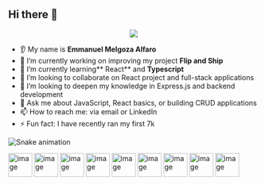 ## Hi there 👋
<p align="center">
  <img src="https://capsule-render.vercel.app/api?text=Hey Everyone!🕹️&animation=fadeIn&type=waving&color=gradient&height=100"/>
</p>

- 👂 My name is **Emmanuel Melgoza Alfaro**
- 🔭 I’m currently working on improving my project **Flip and Ship**
- 🌱 I’m currently learning** React** and **Typescript**
- 👯 I’m looking to collaborate on React project and full-stack applications
- 🤔 I’m looking to deepen my knowledge in Express.js and backend development
- 💬 Ask me about JavaScript, React basics, or building CRUD applications
- 📫 How to reach me: via email or LinkedIn
- ⚡ Fun fact: I have recently ran my first 7k

![Snake animation](https://github.com/mannimelgoza/manniMelgoza/blob/output/github-contribution-grid-snake.svg)

<img width="48" height="48" alt="image" src="https://github.com/user-attachments/assets/f872ac93-9bba-4b7f-8fa1-2ad15f4bfcd6" />
<img width="48" height="48" alt="image" src="https://github.com/user-attachments/assets/9bd3734b-d35e-4572-a1a5-39fa54a0a805" />
<img width="48" height="48" alt="image" src="https://github.com/user-attachments/assets/aec7f19b-a271-4c32-a8f5-24ac45acc181" />
<img width="48" height="48" alt="image" src="https://github.com/user-attachments/assets/a4a96406-1399-4ac9-ac30-6f906d61e650" />
<img width="48" height="48" alt="image" src="https://github.com/user-attachments/assets/7840aa8f-21ce-4f21-9aff-cacaf999910d" />
<img width="48" height="48" alt="image" src="https://github.com/user-attachments/assets/bf55b469-cd59-4904-85e3-e449e18e9d81" />
<img width="48" height="48" alt="image" src="https://github.com/user-attachments/assets/7a63255b-234e-4412-8b3f-22f574be42ea" />
<img width="48" height="48" alt="image" src="https://github.com/user-attachments/assets/8761dbf0-2f8a-4252-8de2-53e70daababf" />
<img width="48" height="48" alt="image" src="https://github.com/user-attachments/assets/e3e3a110-b1de-4616-bc92-2ef8aa8b2f58" />

<!--
**ManniMelgoza/ManniMelgoza** is a ✨ _special_ ✨ repository because its `README.md` (this file) appears on your GitHub profile.

Here are some ideas to get you started:

- 🔭 I’m currently working on ...
- 🌱 I’m currently learning ...
- 👯 I’m looking to collaborate on ...
- 🤔 I’m looking for help with ...
- 💬 Ask me about ...
- 📫 How to reach me: ...
- 😄 Pronouns: ...
- ⚡ Fun fact: ...
-->
